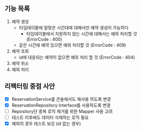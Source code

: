 ## 기능 목록

1. 예약 생성
   - 타임테이블에 알맞은 시간대에 대해서만 예약 생성이 가능하다 
     - 타임테이블에서 지원하지 않는 시간에 대해서는 예외 처리할 것 (ErrorCode : 400)
   - 같은 시간에 예약 있으면 예외 처리할 것 (ErrorCode : 409)
2. 예약 조회
   - id에 대응되는 예약이 없으면 예외 처리 할 것 (ErrorCode : 404)
3. 예약 취소
4. 예외 처리

## 리팩터링 중점 사안
- [x] ReservationService를 콘솔에서도 재사용 하도록 변경
- [x] ReservationRepository Interface를 사용하도록 변경
- [ ] Repository단 중복 로직 제거를 위한 Mapper 사용 고려
- [ ] 테스트 이후에도 데이터 삭제하는 로직 필요
- [x] 예외의 경우 테스트 보강 (id 없는 경우)
